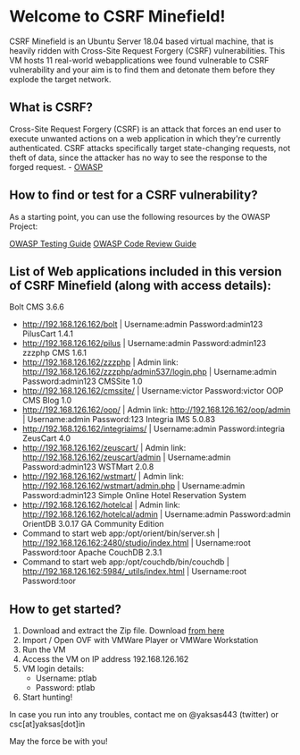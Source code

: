 # Welcome to CSRF Minefield!

CSRF Minefield is an Ubuntu Server 18.04 based virtual machine, that is heavily ridden with Cross-Site Request Forgery (CSRF) vulnerabilities. This VM hosts 11 real-world webapplications wee found vulnerable to CSRF vulnerability and your aim is to find them and detonate them before they explode the target network.

## What is CSRF?

Cross-Site Request Forgery (CSRF) is an attack that forces an end user to execute unwanted actions on a web application in which they're currently authenticated. CSRF attacks specifically target state-changing requests, not theft of data, since the attacker has no way to see the response to the forged request.  - [OWASP](https://www.owasp.org/index.php/Cross-Site_Request_Forgery_(CSRF))

## How to find or test for a CSRF vulnerability?

As a starting point, you can use the following resources by the OWASP Project:

[OWASP Testing Guide](https://www.owasp.org/index.php/Category:OWASP_Testing_Project)
[OWASP Code Review Guide](https://www.owasp.org/index.php/Category:OWASP_Code_Review_Project)

## List of Web applications included in this version of CSRF Minefield (along with access details):

Bolt CMS 3.6.6 
- http://192.168.126.162/bolt | Username:admin Password:admin123
PilusCart 1.4.1 
- http://192.168.126.162/pilus | Username:admin Password:admin123
zzzphp CMS 1.6.1 
- http://192.168.126.162/zzzphp | Admin link: http://192.168.126.162/zzzphp/admin537/login.php | Username:admin Password:admin123
CMSSite 1.0 
- http://192.168.126.162/cmssite/ | Username:victor Password:victor
OOP CMS Blog 1.0 
- http://192.168.126.162/oop/ | Admin link: http://192.168.126.162/oop/admin | Username:admin Password:123
Integria IMS 5.0.83 
- http://192.168.126.162/integriaims/ | Username:admin Password:integria
ZeusCart 4.0 
- http://192.168.126.162/zeuscart/ | Admin link: http://192.168.126.162/zeuscart/admin | Username:admin Password:admin123
WSTMart 2.0.8 
- http://192.168.126.162/wstmart/ | Admin link: http://192.168.126.162/wstmart/admin.php | Username:admin Password:admin123
Simple Online Hotel Reservation System 
- http://192.168.126.162/hotelcal | Admin link: http://192.168.126.162/hotelcal/admin | Username:admin Password:admin
OrientDB 3.0.17 GA Community Edition 
- Command to start web app:/opt/orient/bin/server.sh | http://192.168.126.162:2480/studio/index.html | Username:root Password:toor
Apache CouchDB 2.3.1
- Command to start web app:/opt/couchdb/bin/couchdb | http://192.168.126.162:5984/_utils/index.html | Username:root Password:toor

## How to get started?

1. Download and extract the Zip file. Download [from here]()
2. Import / Open OVF with VMWare Player or VMWare Workstation
3. Run the VM
4. Access the VM on IP address 192.168.126.162
5. VM login details: 
   - Username: ptlab
   - Password: ptlab
6. Start hunting!

In case you run into any troubles, contact me on @yaksas443 (twitter) or csc[at]yaksas[dot]in

May the force be with you!
